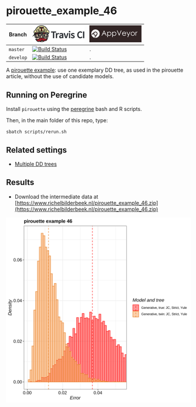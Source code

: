 # pirouette_example_46

Branch   |[![Travis CI logo](pics/TravisCI.png)](https://travis-ci.com)                                                                                                 |[![AppVeyor logo](pics/AppVeyor.png)](https://appveyor.com)                                                                                               
---------|--------------------------------------------------------------------------------------------------------------------------------------------------------------|---------------------------------------------------------------------------------------------------------------------
`master` |[![Build Status](https://travis-ci.com/richelbilderbeek/pirouette_example_46.svg?branch=master)](https://travis-ci.com/richelbilderbeek/pirouette_example_46) |.
`develop`|[![Build Status](https://travis-ci.com/richelbilderbeek/pirouette_example_46.svg?branch=develop)](https://travis-ci.com/richelbilderbeek/pirouette_example_46)|.

A [pirouette example](https://github.com/richelbilderbeek/pirouette_examples):
use one exemplary DD tree, as used in the pirouette article,
without the use of candidate models.

## Running on Peregrine

Install `pirouette` using the [peregrine](https://github.com/richelbilderbeek/peregrine)
bash and R scripts.

Then, in the main folder of this repo, type:

```
sbatch scripts/rerun.sh
```

## Related settings

 * [Multiple DD trees](https://github.com/richelbilderbeek/pirouette_example_28)

## Results

 * Download the intermediate data at 
   [https://www.richelbilderbeek.nl/pirouette_example_46.zip](https://www.richelbilderbeek.nl/pirouette_example_46.zip)

![](errors.png)

